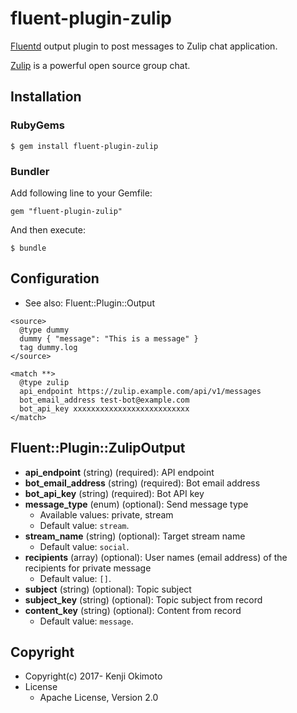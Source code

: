 # fluent-plugin-zulip

[Fluentd](http://fluentd.org/) output plugin to post messages to Zulip chat application.

[Zulip](https://zulip.org/) is a powerful open source group chat.

## Installation

### RubyGems

```
$ gem install fluent-plugin-zulip
```

### Bundler

Add following line to your Gemfile:

```
gem "fluent-plugin-zulip"
```

And then execute:

```
$ bundle
```

## Configuration

* See also: Fluent::Plugin::Output

```aconf
<source>
  @type dummy
  dummy { "message": "This is a message" }
  tag dummy.log
</source>

<match **>
  @type zulip
  api_endpoint https://zulip.example.com/api/v1/messages
  bot_email_address test-bot@example.com
  bot_api_key xxxxxxxxxxxxxxxxxxxxxxxxxx
</match>
```

## Fluent::Plugin::ZulipOutput

* **api_endpoint** (string) (required): API endpoint
* **bot_email_address** (string) (required): Bot email address
* **bot_api_key** (string) (required): Bot API key
* **message_type** (enum) (optional): Send message type
  * Available values: private, stream
  * Default value: `stream`.
* **stream_name** (string) (optional): Target stream name
  * Default value: `social`.
* **recipients** (array) (optional): User names (email address) of the recipients for private message
  * Default value: `[]`.
* **subject** (string) (optional): Topic subject
* **subject_key** (string) (optional): Topic subject from record
* **content_key** (string) (optional): Content from record
  * Default value: `message`.

## Copyright

* Copyright(c) 2017- Kenji Okimoto
* License
  * Apache License, Version 2.0
